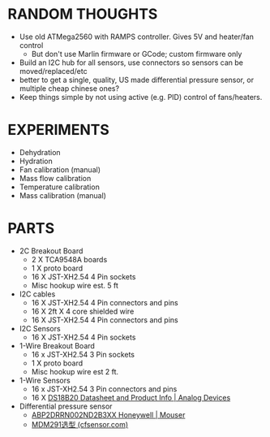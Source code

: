 # RANDOM THOUGHTS
- Use old ATMega2560 with RAMPS controller.  Gives 5V and heater/fan control
	- But don't use Marlin firmware or GCode; custom firmware only
- Build an I2C hub for all sensors, use connectors so sensors can be moved/replaced/etc
- better to get a single, quality, US made differential pressure sensor, or multiple cheap chinese ones?
- Keep things simple by not using active (e.g. PID) control of fans/heaters.
# EXPERIMENTS
* Dehydration
* Hydration
* Fan calibration (manual)
* Mass flow calibration
* Temperature calibration
* Mass calibration (manual)
# PARTS
* 2C Breakout Board
	* 2 X TCA9548A boards
	* 1 X proto board
	* 16 X JST-XH2.54 4 Pin sockets
	* Misc hookup wire est. 5 ft
* I2C cables
	* 16  X JST-XH2.54 4 Pin connectors and pins
	* 16 X 2ft X 4 core shielded wire
	* 16  X JST-XH2.54 4 Pin connectors and pins
* I2C Sensors
	* 16 X JST-XH2.54 4 Pin sockets
* 1-Wire Breakout Board
	* 16 x JST-XH2.54 3 Pin sockets
	* 1 X proto board
	*  Misc hookup wire est 2 ft.
* 1-Wire Sensors
	* 16 x JST-XH2.54 3 Pin connectors and pins
	* 16 X [DS18B20 Datasheet and Product Info | Analog Devices](https://www.analog.com/en/products/ds18b20.html#documentation)
*  Differential pressure sensor
	*  [ABP2DRRN002ND2B3XX Honeywell | Mouser](https://www.mouser.com/ProductDetail/Honeywell/ABP2DRRN002ND2B3XX?qs=pUKx8fyJudCsCuOP9rBvpA%3D%3D)
	* [MDM291选型 (cfsensor.com)](https://cfsensor.com/wp-content/uploads/2022/11/XGZP6897D-Pressure-Sensor-V2.7.pdf)